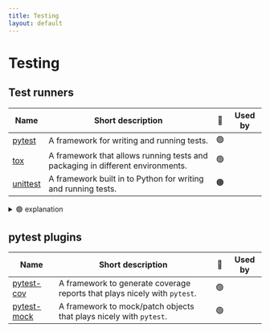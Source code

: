 ```yaml
---
title: Testing
layout: default
---
```


# Testing

## Test runners

| Name                                                                          | Short description                                                              | 🚦  | Used by |
| ----------------------------------------------------------------------------- | ------------------------------------------------------------------------------ | ---- | :-: |
| [pytest](https://docs.pytest.org/en/stable/contents.html)                     | A framework for writing and running tests.                                     | 🟢  | |
| [tox](https://tox.wiki/en/latest/index.html)                                  | A framework that allows running tests and packaging in different environments. | 🟢  | |
| [unittest](https://docs.python.org/dev/library/unittest.html#module-unittest) | A framework built in to Python for writing and running tests.                  | 🟠  | |

<details>
<summary>🟢 explanation</summary>
We recommend `pytest` over `unittest` because `pytest` tends to encourage a cleaner style, there are also extensive plugins and it's in widespread use.
</details>

## pytest plugins

| Name                                                                   | Short description                                                         | 🚦  | Used by |
| ---------------------------------------------------------------------- | ------------------------------------------------------------------------- | ---- | :-: |
| [pytest-cov](https://pytest-cov.readthedocs.io/en/latest/index.html)   | A framework to generate coverage reports that plays nicely with `pytest`. | 🟢  | |
| [pytest-mock](https://pytest-mock.readthedocs.io/en/latest/index.html) | A framework to mock/patch objects that plays nicely with `pytest`.        | 🟢  | |
